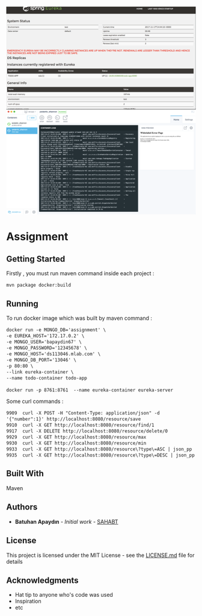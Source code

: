 ![alt text](https://raw.githubusercontent.com/developer-guy/assignment/master/eureka.png)
![alt text](https://raw.githubusercontent.com/developer-guy/assignment/master/docker.png)


# Assignment


## Getting Started
Firstly , you must run maven command inside each project :

    mvn package docker:build 

## Running

To run docker image which was built by maven command :
  
    docker run -e MONGO_DB='assignment' \ 
    -e EUREKA_HOST='172.17.0.2' \
    -e MONGO_USER='bapaydin67' \
    -e MONGO_PASSWORD='12345678' \
    -e MONGO_HOST='ds113046.mlab.com' \
    -e MONGO_DB_PORT='13046' \
    -p 80:80 \
    --link eureka-container \  
    --name todo-container todo-app

    docker run -p 8761:8761  --name eureka-container eureka-server 
    
Some curl commands :

    9909  curl -X POST -H "Content-Type: application/json" -d '{"number":1}' http://localhost:8080/resource/save
    9910  curl -X GET http://localhost:8080/resource/find/1
    9917  curl -X DELETE http://localhost:8080/resource/delete/0
    9929  curl -X GET http://localhost:8080/resource/max
    9930  curl -X GET http://localhost:8080/resource/min
    9933  curl -X GET http://localhost:8080/resource\?type\=ASC | json_pp
    9935  curl -X GET http://localhost:8080/resource\?type\=DESC | json_pp

## Built With

Maven

## Authors

* **Batuhan Apaydın** - *Initial work* - [SAHABT](https://github.com/developer-guy)

## License

This project is licensed under the MIT License - see the [LICENSE.md](LICENSE.md) file for details

## Acknowledgments

* Hat tip to anyone who's code was used
* Inspiration
* etc

